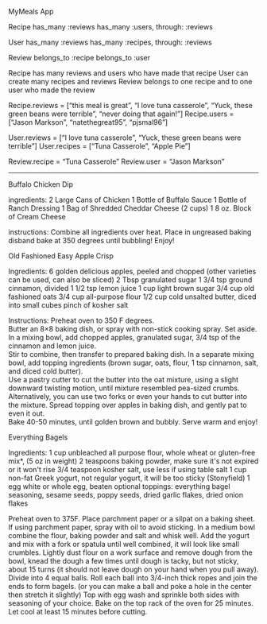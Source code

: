 MyMeals App

Recipe
	has_many :reviews
	has_many :users, through: :reviews

User
	has_many :reviews
	has_many :recipes, through: :reviews

Review
	belongs_to :recipe
	belongs_to :user


Recipe has many reviews and users who have made that recipe
User can create many recipes and reviews
Review belongs to one recipe and to one user who made the review

Recipe.reviews = [“this meal is great”, “I love tuna casserole”, “Yuck, these green beans were terrible”, “never doing that again!”]
Recipe.users = [“Jason Markson”, “natethegreat95”, “pjsmal96”]

User.reviews = [“I love tuna casserole”, “Yuck, these green beans were terrible”]
User.recipes = [“Tuna Casserole”, “Apple Pie”]

Review.recipe = “Tuna Casserole”
Review.user = “Jason Markson”

-----------------------------------
Buffalo Chicken Dip

ingredients: 
2 Large Cans of Chicken 
1 Bottle of Buffalo Sauce 
1 Bottle of Ranch Dressing 
1 Bag of Shredded Cheddar Cheese (2 cups) 
1 8 oz. Block of Cream Cheese
	
instructions: 
Combine all ingredients over heat. 
Place in ungreased baking disband bake at 350 degrees until bubbling! Enjoy!


Old Fashioned Easy Apple Crisp

Ingredients:
6 golden delicious apples, peeled and chopped (other varieties can be used, can also be sliced)
2 Tbsp granulated sugar
1 3/4 tsp ground cinnamon, divided
1 1/2 tsp lemon juice
1 cup light brown sugar
3/4 cup old fashioned oats
3/4 cup all-purpose flour
1/2 cup cold unsalted butter, diced into small cubes
pinch of kosher salt
	
Instructions: 
Preheat oven to 350 F degrees.  
Butter an 8×8 baking dish, or spray with non-stick cooking spray.  Set aside.
In a mixing bowl, add chopped apples, granulated sugar, 3/4 tsp of the cinnamon and lemon juice.  
Stir to combine, then transfer to prepared baking dish.
In a separate mixing bowl, add topping ingredients (brown sugar, oats, flour, 1 tsp cinnamon, salt, and diced cold butter).  
Use a pastry cutter to cut the butter into the oat mixture, using a slight downward twisting motion, until mixture resembled pea-sized crumbs.  Alternatively, you can use two forks or even your hands to cut butter into the mixture.
Spread topping over apples in baking dish, and gently pat to even it out.  
Bake 40-50 minutes, until golden brown and bubbly.
Serve warm and enjoy!


Everything Bagels

Ingredients: 
1 cup unbleached all purpose flour, whole wheat or gluten-free mix*, (5 oz in weight)
2 teaspoons baking powder, make sure it's not expired or it won't rise
3/4 teaspoon kosher salt, use less if using table salt
1 cup non-fat Greek yogurt, not regular yogurt, it will be too sticky (Stonyfield)
1 egg white or whole egg, beaten
optional toppings: everything bagel seasoning, sesame seeds, poppy seeds, dried garlic flakes, dried onion flakes

Preheat oven to 375F. Place parchment paper or a silpat on a baking sheet. If using parchment paper, spray with oil to avoid sticking.
In a medium bowl combine the flour, baking powder and salt and whisk well. Add the yogurt and mix with a fork or spatula until well combined, it will look like small crumbles.
Lightly dust flour on a work surface and remove dough from the bowl, knead the dough a few times until dough is tacky, but not sticky, about 15 turns (it should not leave dough on your hand when you pull away).
Divide into 4 equal balls. Roll each ball into 3/4-inch thick ropes and join the ends to form bagels. (or you can make a ball and poke a hole in the center then stretch it slightly)
Top with egg wash and sprinkle both sides with seasoning of your choice. Bake on the top rack of the oven for 25 minutes. Let cool at least 15 minutes before cutting.